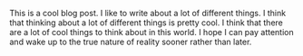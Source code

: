 This is a cool blog post. I like to write about a lot of different things. I think that thinking about a lot of
different things is pretty cool. I think that there are a lot of cool things to think about in this world. I hope I can pay attention and wake up to the true nature of reality sooner rather than later.
